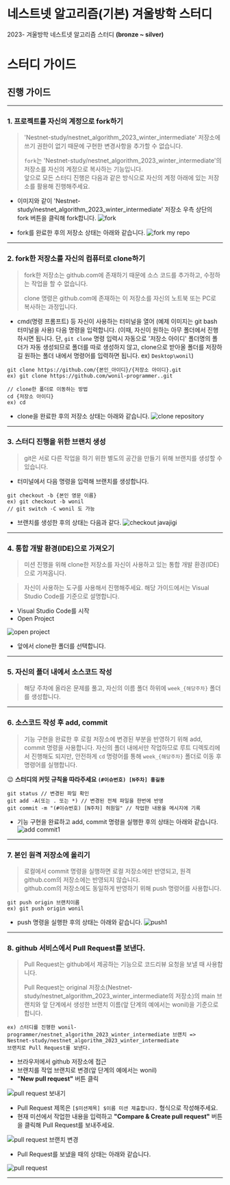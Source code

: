 # 네스트넷 알고리즘(기본) 겨울방학 스터디

2023- 겨울방학 네스트넷 알고리즘 스터디 **(bronze ~ silver)**

# 스터디 가이드

## 진행 가이드

---

### 1. 프로젝트를 자신의 계정으로 fork하기

> 'Nestnet-study/nestnet_algorithm_2023_winter_intermediate' 저장소에 쓰기 권한이 없기 때문에 구현한 변경사항을 추가할 수 없습니다.
>
> `fork`는 'Nestnet-study/nestnet_algorithm_2023_winter_intermediate'의 저장소를 자신의 계정으로 복사하는 기능입니다.    
앞으로 모든 스터디 진행은 다음과 같은 방식으로 자신의 계정 아래에 있는 저장소를 활용해 진행해주세요.

* 이미지와 같이 'Nestnet-study/nestnet_algorithm_2023_winter_intermediate' 저장소 우측 상단의 fork 버튼을 클릭해 fork합니다.
  ![fork](./images/)

* fork를 완료한 후의 저장소 상태는 아래와 같습니다.
  ![fork my repo](./images/)

---

### 2. fork한 저장소를 자신의 컴퓨터로 clone하기

> fork한 저장소는 github.com에 존재하기 때문에 소스 코드를 추가하고, 수정하는 작업을 할 수 없습니다.
>
> clone 명령은 github.com에 존재하는 이 저장소를 자신의 노트북 또는 PC로 복사하는 과정입니다.

* cmd(명령 프롬프트) 등 자신이 사용하는 터미널을 열어 (예제 이미지는 git bash 터미널을 사용) 다음 명령을 입력합니다. (이때, 자신이 원하는 아무 폴더에서 진행하시면 됩니다. 단, `git clone` 명령 입력시 자동으로 '저장소 아이디' 폴더명의 폴더가 자동 생성되므로 폴더를 따로 생성하지 않고, clone으로 받아올 폴더를 저장하길 원하는 폴더 내에서 명령어를 입력하면 됩니다. ex) `Desktop\wonil`)

```
git clone https://github.com/{본인_아이디}/{저장소 아이디}.git
ex) git clone https://github.com/wonil-programmer..git
```

```
// clone한 폴더로 이동하는 방법
cd {저장소 아이디}
ex) cd 
```

* clone을 완료한 후의 저장소 상태는 아래와 같습니다.
  ![clone repository](./images/)

---

### 3. 스터디 진행을 위한 브랜치 생성

> git은 서로 다른 작업을 하기 위한 별도의 공간을 만들기 위해 브랜치를 생성할 수 있습니다.

* 터미널에서 다음 명령을 입력해 브랜치를 생성합니다.

```
git checkout -b {본인 영문 이름}
ex) git checkout -b wonil
// git switch -C wonil 도 가능
```

* 브랜치를 생성한 후의 상태는 다음과 같다.
  ![checkout javajigi](./images/)

---

### 4. 통합 개발 환경(IDE)으로 가져오기

> 미션 진행을 위해 clone한 저장소를 자신이 사용하고 있는 통합 개발 환경(IDE)으로 가져옵니다.

> 자신이 사용하는 도구를 사용해서 진행해주세요. 해당 가이드에서는 Visual Studio Code를 기준으로 설명합니다.

* Visual Studio Code를 시작
* Open Project

![open project](./images/)

* 앞에서 clone한 폴더를 선택합니다.

---

### 5. 자신의 폴더 내에서 소스코드 작성

> 해당 주차에 올라온 문제를 풀고, 자신의 이름 폴더 하위에 `week_{해당주차}` 폴더를 생성합니다.
> 

---

### 6. 소스코드 작성 후 add, commit

> 기능 구현을 완료한 후 로컬 저장소에 변경된 부분을 반영하기 위해 add, commit 명령을 사용합니다.
> 자신의 폴더 내에서만 작업하므로 루트 디렉토리에서 진행해도 되지만, 안전하게 `cd` 명령어를 통해 `week_{해당주차}` 폴더로 이동 후 명령어를 실행합니다.

:wink: **스터디의 커밋 규칙을 따라주세요 `(#이슈번호) [N주차] 홍길동`**

```
git status // 변경된 파일 확인
git add -A(또는 . 또는 *) // 변경된 전체 파일을 한번에 반영
git commit -m "(#이슈번호) [N주차] 허원일" // 작업한 내용을 메시지에 기록
```

* 기능 구현을 완료하고 add, commit 명령을 실행한 후의 상태는 아래와 같습니다.
  ![add commit1](./images/)

---

### 7. 본인 원격 저장소에 올리기

> 로컬에서 commit 명령을 실행하면 로컬 저장소에만 반영되고, 원격 github.com의 저장소에는 반영되지 않습니다.     
github.com의 저장소에도 동일하게 반영하기 위해 push 명령어를 사용합니다.

```
git push origin 브랜치이름
ex) git push origin wonil
```

* push 명령을 실행한 후의 상태는 아래와 같습니다.
  ![push1](./images/)

---

### 8. github 서비스에서 Pull Request를 보낸다.

> Pull Request는 github에서 제공하는 기능으로 코드리뷰 요청을 보낼 때 사용합니다.
>
> Pull Request는 original 저장소(Nestnet-study/nestnet_algorithm_2023_winter_intermediate의 저장소)의 main 브랜치와 앞 단계에서 생성한 브랜치 이름(앞 단계의 예에서는 wonil)을 기준으로 합니다.

```
ex) 스터디를 진행한 wonil-programmer/nestnet_algorithm_2023_winter_intermediate 브랜치 => Nestnet-study/nestnet_algorithm_2023_winter_intermediate
브랜치로 Pull Request를 보낸다.
```

* 브라우저에서 github 저장소에 접근
* 브랜치를 작업 브랜치로 변경(앞 단계의 예에서는 wonil)
* **"New pull request"** 버튼 클릭

![pull request 보내기](./images/etc/pull_request_1.png)

* Pull Request 제목은 `[$미션제목] $이름 미션 제출합니다.` 형식으로 작성해주세요.
* 현재 미션에서 작업한 내용을 입력하고 **"Compare & Create pull request"** 버튼을 클릭해 Pull Request를 보내주세요.

![pull request 브랜치 변경](./images/)

* Pull Request를 보냈을 때의 상태는 아래와 같습니다.

![pull request](./images/)

--- 
<br/>
